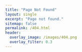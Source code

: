 ```yaml
---
title: "Page Not Found"
layout: single
excerpt: "Page not found."
sitemap: false
permalink: /404.html
header:
  overlay_image: /images/404.png
  overlay_filter: 0.3
---
```


<script type="text/javascript">
  var GOOG_FIXURL_LANG = 'en';
  var GOOG_FIXURL_SITE = '{{ site.url }}'
</script>
<script type="text/javascript"
  src="//linkhelp.clients.google.com/tbproxy/lh/wm/fixurl.js">
</script>
